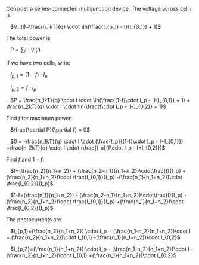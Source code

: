 
Consider a series-connected multijunction device. The voltage across cell $i$ is

&ensp; $V_i(I)=\frac{n_ikT}{q}  \cdot \ln(\frac{I_{p_i} - I}{I_{0_1}} + 1)$

The total power is

&ensp; $P = \sum_i I \cdot V_i(I)$

If we have two cells, write

&ensp; $I_{p,1}=(1-f)\cdot I_p$

&ensp; $I_{p,2}=f\cdot I_p$

&ensp; $P = \frac{n_1kT}{q}  \cdot I \cdot \ln(\frac{(1-f)\cdot I_p - I}{I_{0,1}} + 1) + \frac{n_2kT}{q}  \cdot I \cdot \ln(\frac{f\cdot I_p - I}{I_{0,2}} + 1)$

Find $f$ for maximum power:

&ensp; $\frac{\partial P}{\partial f} = 0$

&ensp; $0 = -\frac{n_1kT}{q}  \cdot I \cdot (\frac{I_p}{(1-f)\cdot I_p - I+I_{0,1}})
+\frac{n_2kT}{q}  \cdot I \cdot (\frac{I_p}{f\cdot I_p - I+I_{0,2}})$

Find $f$ and $1-f$:

&ensp; $f=(\frac{n_2}{n_1+n_2}) + (\frac{n_2-n_1}{n_1+n_2})\cdot\frac{I}{I_p}
+(\frac{n_2}{n_1+n_2})\cdot \frac{I_{0,1}}{I_p}
-(\frac{n_1}{n_1+n_2})\cdot \frac{I_{0,2}}{I_p}$

&ensp; $1-f=(\frac{n_1}{n_1+n_2}) - (\frac{n_2-n_1}{n_1+n_2})\cdot\frac{I}{I_p}
-(\frac{n_2}{n_1+n_2})\cdot \frac{I_{0,1}}{I_p}
+(\frac{n_1}{n_1+n_2})\cdot \frac{I_{0,2}}{I_p}$

The photocurrents are

&ensp; $I_{p,1}=(\frac{n_2}{n_1+n_2}) \cdot I_p + (\frac{n_1-n_2}{n_1+n_2})\cdot I +
(\frac{n_2}{n_1+n_2})\cdot I_{0,1}
-(\frac{n_1}{n_1+n_2})\cdot I_{0,2}$

&ensp; $I_{p,2}=(\frac{n_1}{n_1+n_2}) \cdot I_p - (\frac{n_1-n_2}{n_1+n_2})\cdot I -
(\frac{n_2}{n_1+n_2})\cdot I_{0,1}
+(\frac{n_1}{n_1+n_2})\cdot I_{0,2}$


